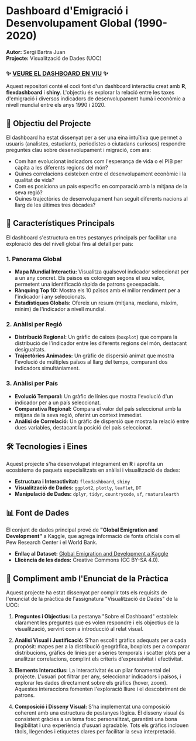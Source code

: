 # Dashboard d'Emigració i Desenvolupament Global (1990-2020)

**Autor:** Sergi Bartra Juan  
**Projecte:** Visualització de Dades (UOC)

### ✨ [VEURE EL DASHBOARD EN VIU](https://sbartrajvdd.shinyapps.io/dashboard_practicaII/) ✨


Aquest repositori conté el codi font d'un dashboard interactiu creat amb **R**, **flexdashboard** i **shiny**. L'objectiu és explorar la relació entre les taxes d'emigració i diversos indicadors de desenvolupament humà i econòmic a nivell mundial entre els anys 1990 i 2020.

## 🎯 Objectiu del Projecte

El dashboard ha estat dissenyat per a ser una eina intuïtiva que permet a usuaris (analistes, estudiants, periodistes o ciutadans curiosos) respondre preguntes clau sobre desenvolupament i migració, com ara:

-   Com han evolucionat indicadors com l'esperança de vida o el PIB per càpita a les diferents regions del món?
-   Quines correlacions existeixen entre el desenvolupament econòmic i la qualitat de vida?
-   Com es posiciona un país específic en comparació amb la mitjana de la seva regió?
-   Quines trajectòries de desenvolupament han seguit diferents nacions al llarg de les últimes tres dècades?

## 🚀 Característiques Principals

El dashboard s'estructura en tres pestanyes principals per facilitar una exploració des del nivell global fins al detall per país:

### 1. Panorama Global
-   **Mapa Mundial Interactiu:** Visualitza qualsevol indicador seleccionat per a un any concret. Els països es coloregen segons el seu valor, permetent una identificació ràpida de patrons geoespacials.
-   **Rànquing Top 10:** Mostra els 10 països amb el millor rendiment per a l'indicador i any seleccionats.
-   **Estadístiques Globals:** Ofereix un resum (mitjana, mediana, màxim, mínim) de l'indicador a nivell mundial.

### 2. Anàlisi per Regió
-   **Distribució Regional:** Un gràfic de caixes (`boxplot`) que compara la distribució de l'indicador entre les diferents regions del món, destacant desigualtats.
-   **Trajectòries Animades:** Un gràfic de dispersió animat que mostra l'evolució de múltiples països al llarg del temps, comparant dos indicadors simultàniament.

### 3. Anàlisi per País
-   **Evolució Temporal:** Un gràfic de línies que mostra l'evolució d'un indicador per a un país seleccionat.
-   **Comparativa Regional:** Compara el valor del país seleccionat amb la mitjana de la seva regió, oferint un context immediat.
-   **Anàlisi de Correlació:** Un gràfic de dispersió que mostra la relació entre dues variables, destacant la posició del país seleccionat.

## 🛠️ Tecnologies i Eines

Aquest projecte s'ha desenvolupat íntegrament en **R** i aprofita un ecosistema de paquets especialitzats en anàlisi i visualització de dades:

-   **Estructura i Interactivitat:** `flexdashboard`, `shiny`
-   **Visualització de Dades:** `ggplot2`, `plotly`, `leaflet`, `DT`
-   **Manipulació de Dades:** `dplyr`, `tidyr`, `countrycode`, `sf`, `rnaturalearth`

## 📊 Font de Dades

El conjunt de dades principal prové de **"Global Emigration and Development"** a Kaggle, que agrega informació de fonts oficials com el Pew Research Center i el World Bank.

-   **Enllaç al Dataset:** [Global Emigration and Development a Kaggle](https://www.kaggle.com/datasets/mahyarentezari/emigration)
-   **Llicència de les dades:** Creative Commons (CC BY-SA 4.0).

## 📝 Compliment amb l'Enunciat de la Pràctica

Aquest projecte ha estat dissenyat per complir tots els requisits de l'enunciat de la pràctica de l'assignatura "Visualització de Dades" de la UOC:

1.  **Preguntes i Objectius:** La pestanya "Sobre el Dashboard" estableix clarament les preguntes que es volen respondre i els objectius de la visualització, servint com a introducció al relat visual.

2.  **Anàlisi Visual i Justificació:** S'han escollit gràfics adequats per a cada propòsit: mapes per a la distribució geogràfica, boxplots per a comparar distribucions, gràfics de línies per a sèries temporals i scatter plots per a analitzar correlacions, complint els criteris d'expressivitat i efectivitat.

3.  **Elements Interactius:** La interactivitat és un pilar fonamental del projecte. L'usuari pot filtrar per any, seleccionar indicadors i països, i explorar les dades directament sobre els gràfics (hover, zoom). Aquestes interaccions fomenten l'exploració lliure i el descobriment de patrons.

4.  **Composició i Disseny Visual:** S'ha implementat una composició coherent amb una estructura de pestanyes lògica. El disseny visual és consistent gràcies a un tema fosc personalitzat, garantint una bona llegibilitat i una experiència d'usuari agradable. Tots els gràfics inclouen títols, llegendes i etiquetes clares per facilitar la seva interpretació.
